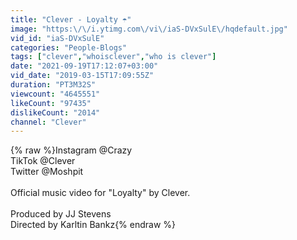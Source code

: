 ```yaml
---
title: "Clever - Loyalty ☂️"
image: "https:\/\/i.ytimg.com\/vi\/iaS-DVxSulE\/hqdefault.jpg"
vid_id: "iaS-DVxSulE"
categories: "People-Blogs"
tags: ["clever","whoisclever","who is clever"]
date: "2021-09-19T17:12:07+03:00"
vid_date: "2019-03-15T17:09:55Z"
duration: "PT3M32S"
viewcount: "4645551"
likeCount: "97435"
dislikeCount: "2014"
channel: "Clever"
---
```

{% raw %}Instagram @Crazy<br />TikTok @Clever<br />Twitter @Moshpit<br /><br />Official music video for &quot;Loyalty&quot; by Clever.<br /><br />Produced by JJ Stevens<br />Directed by Karltin Bankz{% endraw %}
